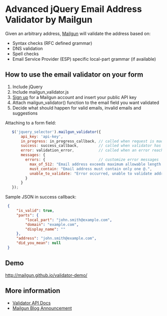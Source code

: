 # Advanced jQuery Email Address Validator by Mailgun

Given an arbitrary address, [Mailgun](http://www.mailgun.com) will validate the address based on:
* Syntax checks (RFC defined grammar)
* DNS validation
* Spell checks
* Email Service Provider (ESP) specific local-part grammar (if available)

## How to use the email validator on your form

1. Include jQuery
2. Include mailgun_validator.js
3. [Sign up](https://mailgun.com/signup) for a Mailgun account and insert your public API key
4. Attach mailgun_validator() function to the email field you want validated
5. Decide what should happen for valid emails, invalid emails and suggestions

Attaching to a form field:
```Javascript
   $('jquery_selector').mailgun_validator({
       api_key: 'api-key',
       in_progress: in_progress_callback, // called when request is made to validator
       success: success_callback,         // called when validator has returned
       error: validation_error,           // called when an error reaching the validator has occured
       messages: {
         errors: {                        // customize error messages
           max_of_512: "Email address exceeds maximum allowable length of 512.",
           must_contain: "Email address must contain only one @.",
           unable_to_validate: "Error occurred, unable to validate address."
         }
       }
   });
```

Sample JSON in success callback:
```JSON
 {
     "is_valid": true,
     "parts": {
         "local_part": "john.smith@example.com",
         "domain": "example.com",
         "display_name": ""
     },
     "address": "john.smith@example.com",
     "did_you_mean": null
 }
```

## Demo

http://mailgun.github.io/validator-demo/

## More information

* [Validator API Docs](http://documentation.mailgun.com/api-email-validation.html)
* [Mailgun Blog Announcement](http://blog.mailgun.com/post/free-email-validation-api-for-web-forms/)

